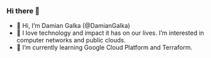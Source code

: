 ### Hi there 👋

- 👋 Hi, I’m Damian Galka (@DamianGalka)
- 👀 I love technology and impact it has on our lives. I’m interested in computer networks and public clouds.
- 🌱 I’m currently learning Google Cloud Platform and Terraform.

<!--
**DamianGalka/DamianGalka** is a ✨ _special_ ✨ repository because its `README.md` (this file) appears on your GitHub profile.
You can click the Preview link to take a look at your changes.

Here are some ideas to get you started:

- 🔭 I’m currently working on ...
- 🌱 I’m currently learning ...
- 👯 I’m looking to collaborate on ...
- 🤔 I’m looking for help with ...
- 💬 Ask me about ...
- 📫 How to reach me: ...
- 😄 Pronouns: ...
- ⚡ Fun fact: ...
-->
